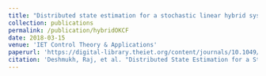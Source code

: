 ```yaml
---
title: "Distributed state estimation for a stochastic linear hybrid system over a sensor network"
collection: publications
permalink: /publication/hybridOKCF
date: 2018-03-15
venue: 'IET Control Theory & Applications'
paperurl: 'https://digital-library.theiet.org/content/journals/10.1049/iet-cta.2017.1208'
citation: 'Deshmukh, Raj, et al. "Distributed State Estimation for a Stochastic Linear Hybrid System over a Sensor Network." <i> IET Control Theory & Applications </i> 12.10 (2018): 1456-1464.'
---
```

